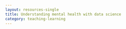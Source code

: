 ```yaml
---
layout: resources-single
title: Understanding mental health with data science
category: teaching-learning
---
```

